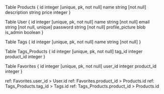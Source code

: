 Table Products {
  id integer [unique, pk, not null]
  name string [not null]
  description string
  price integer
}

Table User {
  id integer [unique, pk, not null]
  name string [not null]
  email string [not null, unique]
  password string [not null]
  profile_picture blob
  is_admin boolean
}

Table Tags {
  id integer [unique, pk, not null]
  name string [not null]
}

Table Tags_Products {
  id integer [unique, pk, not null]
  tag_id integer
  product_id integer
}

Table Favorites {
  id integer [unique, pk, not null]
  user_id integer
  product_id integer
}

ref: Favorites.user_id > User.id
ref: Favorites.product_id > Products.id
ref: Tags_Products.tag_id > Tags.id
ref: Tags_Products.product_id > Products.id
